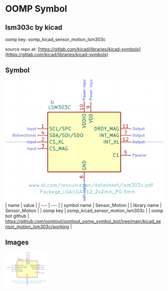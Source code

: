 # OOMP Symbol  
## lsm303c  by kicad  
  
oomp key: oomp_kicad_sensor_motion_lsm303c  
  
source repo at: [https://gitlab.com/kicad/libraries/kicad-symbols](https://gitlab.com/kicad/libraries/kicad-symbols)  
## Symbol  
  
[![working.png](working_600.png)](working.png)  
| name | value | 
| --- | --- | 
| symbol name | Sensor_Motion | 
| library name | Sensor_Motion | 
| oomp key | oomp_kicad_sensor_motion_lsm303c | 
| oomp bot github | https://github.com/oomlout/oomlout_oomp_symbol_bot/tree/main/kicad_sensor_motion_lsm303c/working | 
## Images  
  
[![working.png](working_140.png)](working.png)  
